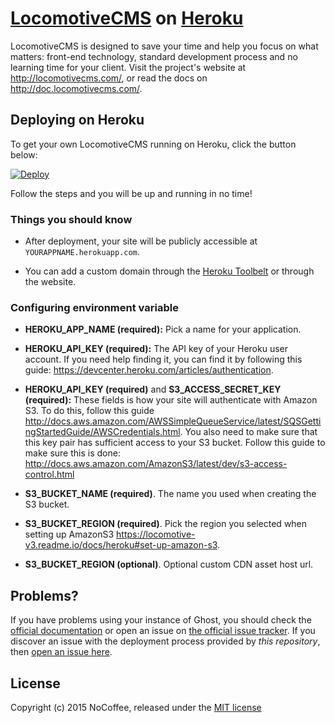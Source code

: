 # [LocomotiveCMS](https://github.com/locomotivecms/engine) on [Heroku](http://heroku.com)

LocomotiveCMS is designed to save your time and help you focus on what matters: front-end technology, standard development process and no learning time for your client. Visit the project's website at <http://locomotivecms.com/>, or read the docs on <http://doc.locomotivecms.com/>.

## Deploying on Heroku

To get your own LocomotiveCMS running on Heroku, click the button below:

[![Deploy](https://www.herokucdn.com/deploy/button.svg)](https://heroku.com/deploy?template=https://github.com/locomotivecms/heroku-instant-deploy)

Follow the steps and you will be up and running in no time!

### Things you should know

- After deployment, your site will be publicly accessible at `YOURAPPNAME.herokuapp.com`.

- You can add a custom domain through the [Heroku Toolbelt](https://toolbelt.heroku.com/) or through the website.


### Configuring environment variable

- **HEROKU_APP_NAME (required):** Pick a name for your application.

- **HEROKU_API_KEY (required):** The API key of your Heroku user account. If you need help finding it, you can find it by following this guide: <https://devcenter.heroku.com/articles/authentication>.

- **HEROKU_API_KEY (required)** and **S3_ACCESS_SECRET_KEY (required):** These fields is how your site will authenticate with Amazon S3. To do this, follow this guide <http://docs.aws.amazon.com/AWSSimpleQueueService/latest/SQSGettingStartedGuide/AWSCredentials.html>. You also need to make sure that this key pair has sufficient access to your S3 bucket. Follow this guide to make sure this is done: <http://docs.aws.amazon.com/AmazonS3/latest/dev/s3-access-control.html>

- **S3_BUCKET_NAME (required)**. The name you used when creating the S3 bucket.

- **S3_BUCKET_REGION (required)**. Pick the region you selected when setting up AmazonS3 <https://locomotive-v3.readme.io/docs/heroku#set-up-amazon-s3>.

- **S3_BUCKET_REGION (optional)**. Optional custom CDN asset host url.

## Problems?

If you have problems using your instance of Ghost, you should check the [official documentation](http://doc.locomotivecms.com/) or open an issue on [the official issue tracker](https://github.com/locomotivecms/engine/issues). If you discover an issue with the deployment process provided by *this repository*, then [open an issue here](https://github.com/locomotivecms/heroku-instant-deploy).

## License

Copyright (c) 2015 NoCoffee, released under the [MIT license](./LICENSE)
